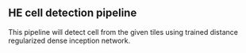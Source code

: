 ## HE cell detection pipeline

This pipeline will detect cell from the given tiles using trained distance regularized dense inception network.


